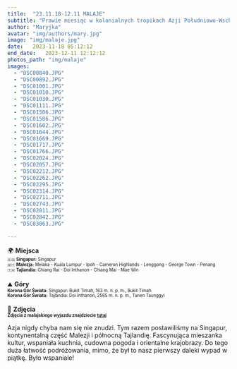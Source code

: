 ```yaml
---
title:  "23.11.18-12.11 MALAJE"
subtitle: "Prawie miesiąc w kolonialnych tropikach Azji Południowo-Wschodniej"
author: "Maryjka"
avatar: "img/authors/mary.jpg"
image: "img/malaje.jpg"
date:   2023-11-18 05:12:12
end_date:   2023-12-11 12:12:12
photos_path: "img/malaje"
images:
  - "DSC00840.JPG"
  - "DSC00892.JPG"
  - "DSC01001.JPG"
  - "DSC01010.JPG"
  - "DSC01030.JPG"
  - "DSC01111.JPG"
  - "DSC01506.JPG"
  - "DSC01586.JPG"
  - "DSC01602.JPG"
  - "DSC01644.JPG"
  - "DSC01669.JPG"
  - "DSC01717.JPG"
  - "DSC01766.JPG"
  - "DSC02024.JPG"
  - "DSC02057.JPG"
  - "DSC02212.JPG"
  - "DSC02262.JPG"
  - "DSC02295.JPG"
  - "DSC02314.JPG"
  - "DSC02711.JPG"
  - "DSC02743.JPG"
  - "DSC02811.JPG"
  - "DSC02842.JPG"
  - "DSC03063.JPG"

---
```

🌍 **Miejsca**<br/>
<sub><sup>🇸🇬 **Singapur:** Singapur</sup></sub><br/>
<sub><sup>🇲🇾 **Malezja:** Melaka - Kuala Lumpur - Ipoh - Cameron Highlands - Lenggong - George Town - Penang</sup></sub><br/>
<sub><sup>🇹🇭 **Tajlandia:** Chiang Rai - Doi Inthanon - Chiang Mai - Mae Win</sup></sub><br/>
<br/>
⛰️ **Góry**<br/>
<sub><sup>**Korona Gór Świata:** Singapur: Bukit Timah, 163 m. n. p. m., Bukit Timah</sup></sub><br/>
<sub><sup>**Korona Gór Świata:** Tajlandia: Doi Inthanon, 2565 m. n. p. m., Tanen Taunggyi</sup></sub><br/>
<br/>
📸 **Zdjęcia**<br/>
<sub><sup>**Zdjęcia z malajskiego wyjazdu znajdziecie <a href="https://photos.app.goo.gl/XLoSg6pHL6ugWVj96">tutaj</a>**</sup></sub>

Azja nigdy chyba nam się nie znudzi. Tym razem postawiliśmy na Singapur, kontynentalną część Malezji i północną Tajlandię. Fascynująca mieszanka kultur, wspaniała kuchnia, cudowna pogoda i orientalne krajobrazy. Do tego duża łatwość podróżowania, mimo, że był to nasz pierwszy daleki wypad w piątkę. Było wspaniale!
